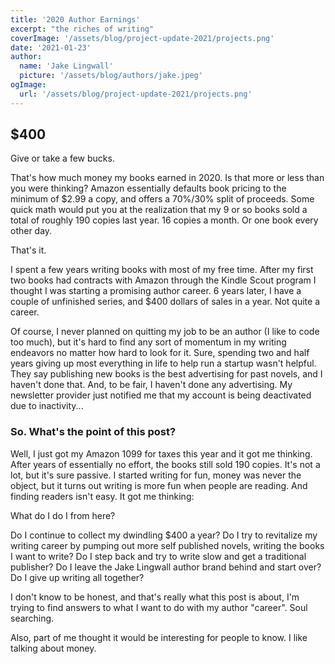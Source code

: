 ```yaml
---
title: '2020 Author Earnings'
excerpt: "the riches of writing"
coverImage: '/assets/blog/project-update-2021/projects.png'
date: '2021-01-23'
author:
  name: 'Jake Lingwall'
  picture: '/assets/blog/authors/jake.jpeg'
ogImage:
  url: '/assets/blog/project-update-2021/projects.png'
---
```


## $400

Give or take a few bucks.

That's how much money my books earned in 2020. Is that more or less than you were thinking? Amazon essentially defaults book pricing to the minimum of $2.99 a copy, and offers a 70%/30% split of proceeds. Some quick math would put you at the realization that my 9 or so books sold a total of roughly 190 copies last year. 16 copies a month. Or one book every other day. 

That's it.

I spent a few years writing books with most of my free time. After my first two books had contracts with Amazon through the Kindle Scout program I thought I was starting a promising author career. 6 years later, I have a couple of unfinished series, and $400 dollars of sales in a year. Not quite a career. 

Of course, I never planned on quitting my job to be an author (I like to code too much), but it's hard to find any sort of momentum in my writing endeavors no matter how hard to look for it. Sure, spending two and half years giving up most everything in life to help run a startup wasn't helpful. They say publishing new books is the best advertising for past novels, and I haven't done that. And, to be fair, I haven't done any advertising. My newsletter provider just notified me that my account is being deactivated due to inactivity...

### So. What's the point of this post? 

Well, I just got my Amazon 1099 for taxes this year and it got me thinking. After years of essentially no effort, the books still sold 190 copies. It's not a lot, but it's sure passive. I started writing for fun, money was never the object, but it turns out writing is more fun when people are reading. And finding readers isn't easy. It got me thinking:

What do I do I from here? 

Do I continue to collect my dwindling $400 a year? Do I try to revitalize my writing career by pumping out more self published novels, writing the books I want to write? Do I step back and try to write slow and get a traditional publisher? Do I leave the Jake Lingwall author brand behind and start over? Do I give up writing all together? 

I don't know to be honest, and that's really what this post is about, I'm trying to find answers to what I want to do with my author "career". Soul searching.

Also, part of me thought it would be interesting for people to know. I like talking about money.